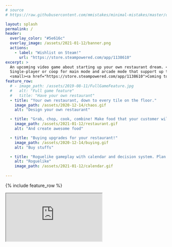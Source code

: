 ```yaml
---
# source
# https://raw.githubusercontent.com/mmistakes/minimal-mistakes/master/docs/_pages/home.md

layout: splash
permalink: /
header:
  overlay_color: "#5e616c"
  overlay_image: /assets/2021-01-12/banner.png
  actions:
    - label: "Wishlist on Steam!"
      url: "https://store.steampowered.com/app/1138610"
excerpt: >
  An upcoming video game about starting up your own restaurant dream. <br />
  Single-player or coop for main mode and arcade mode that support up to 4 players.<br />
  <small><a href="https://store.steampowered.com/app/1138610">Coming to Steam (and hopefully, more).</a></small>
feature_row:
  # - image_path: /assets/2019-08-11/FullGameFeature.jpg
  #   alt: "Full game feature"
  #   title: "Have your own restaurant"
  - title: "Your own restaurant, down to every tile on the floor."
    image_path: /assets/2020-12-14/chaos.gif
    alt: "Design your own restaurant"

  - title: "Grab, chop, cook, combine! Make food that your customer will crave for more!"
    image_path: /assets/2021-01-12/restaurant.gif
    alt: "And create awesome food"

  - title: "Buying upgrades for your restaurant!"
    image_path: /assets/2020-12-14/buying.gif
    alt: "Buy stuffs"

  - title: "Roguelike gameplay with calendar and decision system. Plan your days wisely to advance the next competition round."
    alt: "Roguelike"
    image_path: /assets/2021-01-12/calendar.gif
  
---
```


{% include feature_row %}

<iframe src="https://cdn.forms-content.sg-form.com/7dc2ad2a-c35b-11e9-8da4-9ec1f6b6d727"/>
